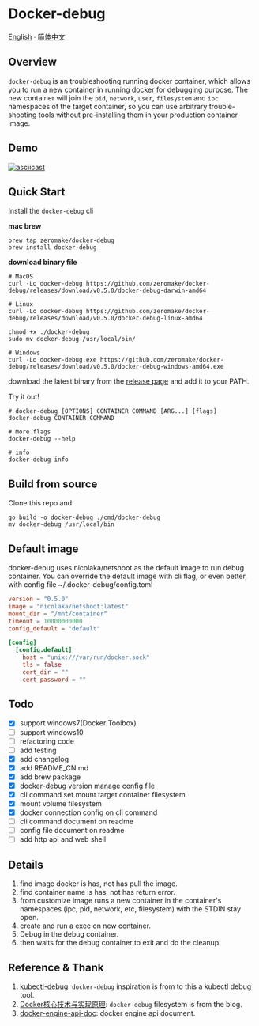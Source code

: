 # Docker-debug

[English](README.md) ∙ [简体中文](README-zh-Hans.md)

## Overview

`docker-debug` is an troubleshooting running docker container,
which allows you to run a new container in running docker for debugging purpose.
The new container will join the `pid`, `network`, `user`, `filesystem` and `ipc` namespaces of the target container, 
so you can use arbitrary trouble-shooting tools without pre-installing them in your production container image.

## Demo
[![asciicast](https://asciinema.org/a/235025.svg)](https://asciinema.org/a/235025)
## Quick Start

Install the `docker-debug` cli

**mac brew**
```shell
brew tap zeromake/docker-debug
brew install docker-debug
```

**download binary file**
``` shell
# MacOS
curl -Lo docker-debug https://github.com/zeromake/docker-debug/releases/download/v0.5.0/docker-debug-darwin-amd64

# Linux
curl -Lo docker-debug https://github.com/zeromake/docker-debug/releases/download/v0.5.0/docker-debug-linux-amd64

chmod +x ./docker-debug
sudo mv docker-debug /usr/local/bin/

# Windows
curl -Lo docker-debug.exe https://github.com/zeromake/docker-debug/releases/download/v0.5.0/docker-debug-windows-amd64.exe
```

download the latest binary from the [release page](https://github.com/zeromake/docker-debug/releases/lastest) and add it to your PATH.

Try it out!
``` shell
# docker-debug [OPTIONS] CONTAINER COMMAND [ARG...] [flags]
docker-debug CONTAINER COMMAND

# More flags
docker-debug --help

# info
docker-debug info
```

## Build from source
Clone this repo and:
``` shell
go build -o docker-debug ./cmd/docker-debug
mv docker-debug /usr/local/bin
```

## Default image
docker-debug uses nicolaka/netshoot as the default image to run debug container.
You can override the default image with cli flag, or even better, with config file ~/.docker-debug/config.toml
``` toml
version = "0.5.0"
image = "nicolaka/netshoot:latest"
mount_dir = "/mnt/container"
timeout = 10000000000
config_default = "default"

[config]
  [config.default]
    host = "unix:///var/run/docker.sock"
    tls = false
    cert_dir = ""
    cert_password = ""
```

## Todo
- [x] support windows7(Docker Toolbox)
- [ ] support windows10
- [ ] refactoring code
- [ ] add testing
- [x] add changelog
- [x] add README_CN.md
- [x] add brew package
- [x] docker-debug version manage config file
- [x] cli command set mount target container filesystem
- [x] mount volume filesystem
- [x] docker connection config on cli command
- [ ] cli command document on readme
- [ ] config file document on readme
- [ ] add http api and web shell

## Details
1. find image docker is has, not has pull the image.
2. find container name is has, not has return error.
3. from customize image runs a new container in the container's namespaces (ipc, pid, network, etc, filesystem) with the STDIN stay open.
4. create and run a exec on new container.
5. Debug in the debug container.
6. then waits for the debug container to exit and do the cleanup.

## Reference & Thank
1. [kubectl-debug](https://github.com/aylei/kubectl-debug): `docker-debug` inspiration is from to this a kubectl debug tool.
2. [Docker核心技术与实现原理](https://draveness.me/docker): `docker-debug` filesystem is from the blog.
3. [docker-engine-api-doc](https://docs.docker.com/engine/api/latest): docker engine api document.
